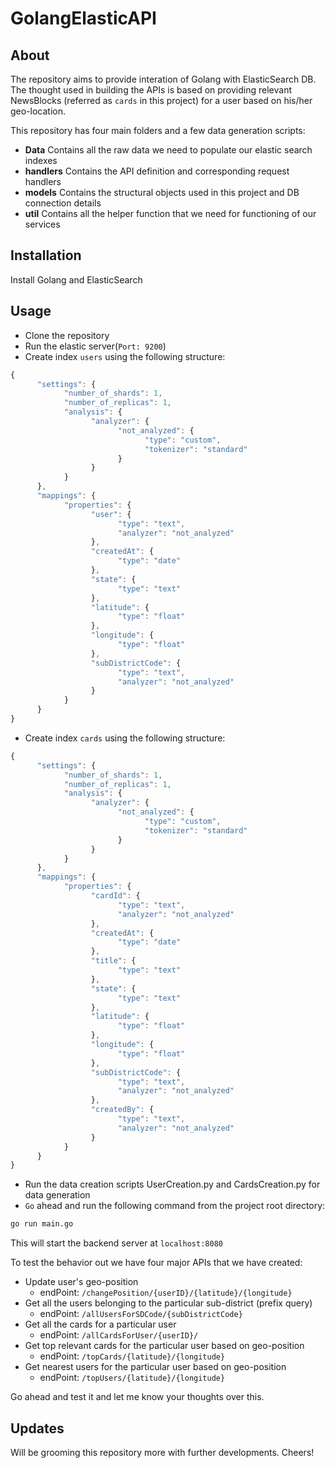 # GolangElasticAPI

## About

The repository aims to provide interation of Golang with ElasticSearch DB. The thought used in building the APIs is based on providing relevant NewsBlocks (referred as `cards` in this project) for a user based on his/her geo-location.

This repository has four main folders and a few data generation scripts:

* **Data** Contains all the raw data we need to populate our elastic search indexes
* **handlers** Contains the API definition and corresponding request handlers
* **models** Contains the structural objects used in this project and DB connection details
* **util** Contains all the helper function that we need for functioning of our services

## Installation

Install Golang and ElasticSearch

## Usage

* Clone the repository
* Run the elastic server(`Port: 9200`)
* Create index `users` using the following structure:

```javascript
{
      "settings": {
            "number_of_shards": 1,
            "number_of_replicas": 1,
            "analysis": {
                  "analyzer": {
                        "not_analyzed": {
                              "type": "custom",
                              "tokenizer": "standard"
                        }
                  }
            }
      },
      "mappings": {
            "properties": {
                  "user": {
                        "type": "text",
                        "analyzer": "not_analyzed"
                  },
                  "createdAt": {
                        "type": "date"
                  },
                  "state": {
                        "type": "text"
                  },
                  "latitude": {
                        "type": "float"      
                  },
                  "longitude": {
                        "type": "float"
                  },
                  "subDistrictCode": {
                        "type": "text",
                        "analyzer": "not_analyzed"
                  }
            }
      }
}
```

* Create index `cards` using the following structure:

```javascript
{
      "settings": {
            "number_of_shards": 1,
            "number_of_replicas": 1,
            "analysis": {
                  "analyzer": {
                        "not_analyzed": {
                              "type": "custom",
                              "tokenizer": "standard"
                        }
                  }
            }
      },
      "mappings": {
            "properties": {
                  "cardId": {
                        "type": "text",
                        "analyzer": "not_analyzed"
                  },
                  "createdAt": {
                        "type": "date"
                  },
                  "title": {
                        "type": "text"
                  },
                  "state": {
                        "type": "text"
                  },
                  "latitude": {
                        "type": "float"      
                  },
                  "longitude": {
                        "type": "float"
                  },
                  "subDistrictCode": {
                        "type": "text",
                        "analyzer": "not_analyzed"
                  },
                  "createdBy": {
                        "type": "text",
                        "analyzer": "not_analyzed"
                  }
            }
      }
}
```
* Run the data creation scripts UserCreation.py and CardsCreation.py for data generation
* `Go` ahead and run the following command from the project root directory:

```bash
go run main.go

```
This will start the backend server at `localhost:8080`

To test the behavior out we have four major APIs that we have created:
- Update user's geo-position
  - endPoint: `/changePosition/{userID}/{latitude}/{longitude}`
- Get all the users belonging to the particular sub-district (prefix query) 
  - endPoint: `/allUsersForSDCode/{subDistrictCode}`
- Get all the cards for a particular user
  - endPoint: `/allCardsForUser/{userID}/`
- Get top relevant cards for the particular user based on geo-position
  - endPoint: `/topCards/{latitude}/{longitude}`
- Get nearest users for the particular user based on geo-position
  - endPoint: `/topUsers/{latitude}/{longitude}`

Go ahead and test it and let me know your thoughts over this.

## Updates

Will be grooming this repository more with further developments. Cheers!
